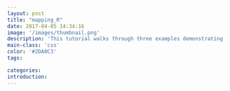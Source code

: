 ```yaml
---
layout: post
title: "mapping_R"
date: 2017-04-05 14:34:16
image: '/images/thumbnail.png'
description: 'This tutorial walks through three examples demonstrating how geospatial data can be manipulated and visualized in R.'
main-class: 'css'
color: '#2DA0C3'
tags:

categories:
introduction: 
---
```

